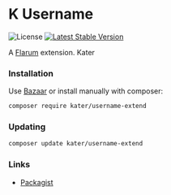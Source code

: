 # K Username

![License](https://img.shields.io/badge/license-MIT-blue.svg) [![Latest Stable Version](https://img.shields.io/packagist/v/kater/username-extend.svg)](https://packagist.org/packages/kater/username-extend)

A [Flarum](http://flarum.org) extension. Kater

### Installation

Use [Bazaar](https://discuss.flarum.org/d/5151-flagrow-bazaar-the-extension-marketplace) or install manually with composer:

```sh
composer require kater/username-extend
```

### Updating

```sh
composer update kater/username-extend
```

### Links

- [Packagist](https://packagist.org/packages/kater/username-extend)
